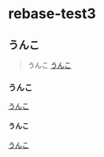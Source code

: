 # rebase-test3
## うんこ
>うんこ
[うんこ](https://google.com)

### うんこ
[うんこ](https://yahoo.co.jp)

#### うんこ
[うんこ](https://github.com)